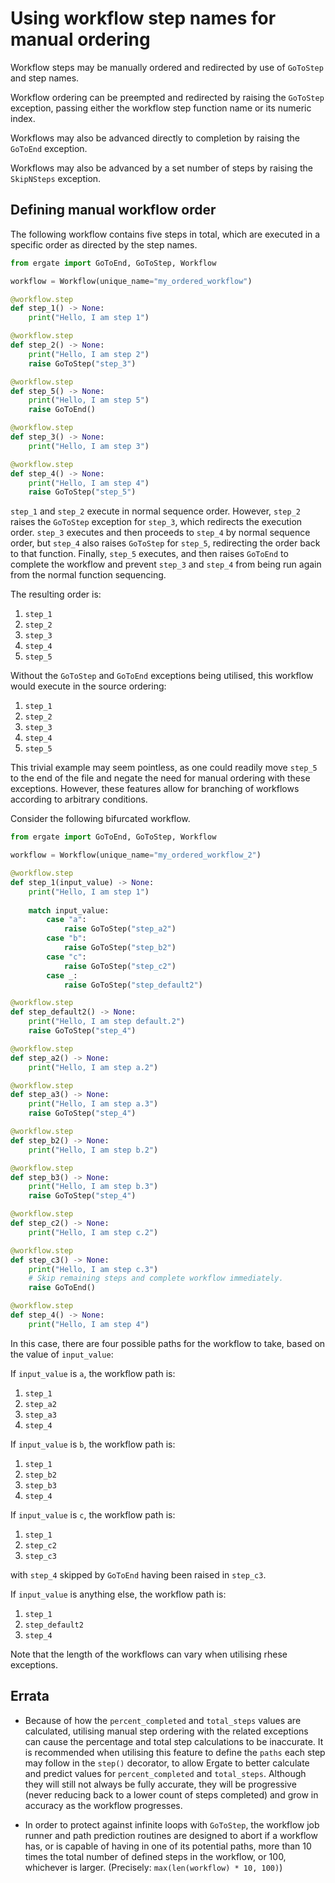 # Using workflow step names for manual ordering

Workflow steps may be manually ordered and redirected by use of `GoToStep` and step names.

Workflow ordering can be preempted and redirected by raising the `GoToStep` exception, passing either the workflow step 
function name or its numeric index.

Workflows may also be advanced directly to completion by raising the `GoToEnd` exception.

Workflows may also be advanced by a set number of steps by raising the `SkipNSteps` exception.

## Defining manual workflow order

The following workflow contains five steps in total, which are executed in a specific order as directed by the step names.

```py title="my_ordered_workflow.py"
from ergate import GoToEnd, GoToStep, Workflow

workflow = Workflow(unique_name="my_ordered_workflow")

@workflow.step
def step_1() -> None:
    print("Hello, I am step 1")

@workflow.step
def step_2() -> None:
    print("Hello, I am step 2")
    raise GoToStep("step_3")

@workflow.step
def step_5() -> None:
    print("Hello, I am step 5")
    raise GoToEnd()

@workflow.step
def step_3() -> None:
    print("Hello, I am step 3")

@workflow.step
def step_4() -> None:
    print("Hello, I am step 4")
    raise GoToStep("step_5")
```

`step_1` and `step_2` execute in normal sequence order.  However, `step_2` raises the `GoToStep` exception for `step_3`,
which redirects the execution order.  `step_3` executes and then proceeds to `step_4` by normal sequence order, but 
`step_4` also raises `GoToStep` for `step_5`, redirecting the order back to that function.  Finally, `step_5` executes, 
and then raises `GoToEnd` to complete the workflow and prevent `step_3` and `step_4` from being run again from the 
normal function sequencing.

The resulting order is:

1. `step_1`
2. `step_2`
3. `step_3`
4. `step_4`
5. `step_5`

Without the `GoToStep` and `GoToEnd` exceptions being utilised, this workflow would execute in the source ordering:

1. `step_1`
2. `step_2`
4. `step_3`
5. `step_4`
3. `step_5`

This trivial example may seem pointless, as one could readily move `step_5` to the end of the file and negate the need 
for manual ordering with these exceptions.  However, these features allow for branching of workflows according to 
arbitrary conditions.

Consider the following bifurcated workflow.

```py title="my_ordered_workflow_2.py"
from ergate import GoToEnd, GoToStep, Workflow

workflow = Workflow(unique_name="my_ordered_workflow_2")

@workflow.step
def step_1(input_value) -> None:
    print("Hello, I am step 1")
    
    match input_value:
        case "a":
            raise GoToStep("step_a2")
        case "b":
            raise GoToStep("step_b2")
        case "c":
            raise GoToStep("step_c2")
        case _:
            raise GoToStep("step_default2")

@workflow.step
def step_default2() -> None:
    print("Hello, I am step default.2")
    raise GoToStep("step_4")

@workflow.step
def step_a2() -> None:
    print("Hello, I am step a.2")

@workflow.step
def step_a3() -> None:
    print("Hello, I am step a.3")
    raise GoToStep("step_4")

@workflow.step
def step_b2() -> None:
    print("Hello, I am step b.2")

@workflow.step
def step_b3() -> None:
    print("Hello, I am step b.3")
    raise GoToStep("step_4")

@workflow.step
def step_c2() -> None:
    print("Hello, I am step c.2")

@workflow.step
def step_c3() -> None:
    print("Hello, I am step c.3")
    # Skip remaining steps and complete workflow immediately.
    raise GoToEnd()

@workflow.step
def step_4() -> None:
    print("Hello, I am step 4")
```

In this case, there are four possible paths for the workflow to take, based on the value of `input_value`:

If `input_value` is `a`, the workflow path is:

1. `step_1`
2. `step_a2`
3. `step_a3`
4. `step_4`

If `input_value` is `b`, the workflow path is:

1. `step_1`
2. `step_b2`
3. `step_b3`
4. `step_4`

If `input_value` is `c`, the workflow path is:

1. `step_1`
2. `step_c2`
3. `step_c3`

with `step_4` skipped by `GoToEnd` having been raised in `step_c3`.

If `input_value` is anything else, the workflow path is:

1. `step_1`
2. `step_default2`
4. `step_4`

Note that the length of the workflows can vary when utilising rhese exceptions.

## Errata
* Because of how the `percent_completed` and `total_steps` values are calculated, utilising manual step ordering with 
the related exceptions can cause the percentage and total step calculations to be inaccurate.  It is recommended when 
utilising this feature to define the `paths` each step may follow in the `step()` decorator, to allow Ergate to better 
calculate and predict values for `percent_completed` and `total_steps`.  Although they will still not always be fully 
accurate, they will be progressive (never reducing back to a lower count of steps completed) and grow in accuracy as 
the workflow progresses.

* In order to protect against infinite loops with `GoToStep`, the workflow job runner and path prediction routines are 
designed to abort if a workflow has, or is capable of having in one of its potential paths, more than 10 times the 
total number of defined steps in the workflow, or 100, whichever is larger.  (Precisely: `max(len(workflow) * 10, 100)`)